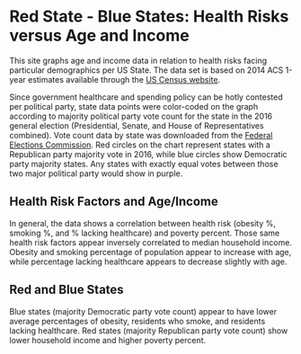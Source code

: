 # Red State - Blue States: Health Risks versus Age and Income

This site graphs age and income data in relation to health risks facing particular demographics per US State. The data set is based on 2014 ACS 1-year estimates available through the [US Census website](https://factfinder.census.gov/faces/nav/jsf/pages/searchresults.xhtml).

Since government healthcare and spending policy can be hotly contested per political party, state data points were color-coded on the graph according to majority political party vote count for the state in the 2016 general election (Presidential, Senate, and House of Representatives combined). Vote count data by state was downloaded from the [Federal Elections Commission](https://transition.fec.gov/general/FederalElections2016.shtml). Red circles on the chart represent states with a Republican party majority vote in 2016, while blue circles show Democratic party majority states. Any states with exactly equal votes between those two major political party would show in purple.


## Health Risk Factors and Age/Income
In general, the data shows a correlation between health risk (obesity %, smoking %, and % lacking healthcare) and poverty percent. Those same health risk factors appear inversely correlated to median household income. Obesity and smoking percentage of population appear to increase with age, while percentage lacking healthcare appears to decrease slightly with age.

## Red and Blue States
Blue states (majority Democratic party vote count) appear to have lower average percentages of obesity, residents who smoke, and residents lacking healthcare. Red states (majority Republican party vote count) show lower household income and higher poverty percent.